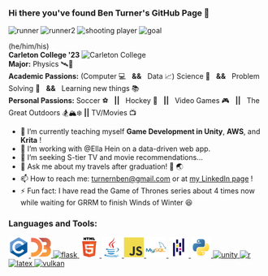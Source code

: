 ### Hi there you've found Ben Turner's GitHub Page 👋 
<img src="https://github.com/benturnerrocks/benturnerrocks/assets/85888003/99206412-8e85-4ad8-8e1c-10b58120d69c" alt="runner" width="50" loop=infinite/>
<img src="https://github.com/benturnerrocks/benturnerrocks/assets/85888003/d0b9467a-8e4b-4e9c-ae64-c72175e223cf" alt="runner2" width="50" loop=infinite/>
<img src="https://github.com/benturnerrocks/benturnerrocks/assets/85888003/a79c3922-747a-4436-971f-5bd35caea758" alt="shooting player" width="50" loop=infinite/>
<img src="https://github.com/benturnerrocks/benturnerrocks/assets/85888003/cd89ceeb-cbf6-461b-b4d3-bf8b79706619" alt="goal" width="50" loop=infinite/> 


(he/him/his) \
**Carleton College '23** <img src="https://github.com/benturnerrocks/benturnerrocks/assets/85888003/1fe644ff-449b-4e9e-90d0-776f0a9d072c" alt="Carleton College" width="20"/> \
**Major:** Physics 🛰️🔭\
**Academic Passions:** (Computer 💻 &nbsp; **&&** &nbsp; Data 📈) Science 🚀 &nbsp; **&&** &nbsp; Problem Solving 🧮 &nbsp; **&&** &nbsp; Learning new things 📚 \
**Personal Passions:** Soccer ⚽️ &nbsp; **||** &nbsp; Hockey 🏒 &nbsp; **||** &nbsp; Video Games 🎮 &nbsp; **||** &nbsp; The Great Outdoors 🏂🏔️❄️ **||** TV/Movies 📺

- 🌱 I’m currently teaching myself **Game Development in Unity**, **AWS**, and **Krita** !
- 👯 I’m working with @Ella Hein on a data-driven web app.
- 🤔 I’m seeking S-tier TV and movie recommendations...
- 💬 Ask me about my travels after graduation! 🛫 🌏
- 📫 How to reach me: turnernben@gmail.com or at <a href="https://www.linkedin.com/in/ben-turner-4a0329229/"  target="_blank">my LinkedIn page</a> !
- ⚡ Fun fact: I have read the Game of Thrones series about 4 times now while waiting for GRRM to finish Winds of Winter 😆
<h3 align="left">Languages and Tools:</h3>
<p align="left"> <a href="https://www.cprogramming.com/" target="_blank" rel="noreferrer"> <img src="https://raw.githubusercontent.com/devicons/devicon/master/icons/c/c-original.svg" alt="c" width="40" height="40"/> </a> <a href="https://d3js.org/" target="_blank" rel="noreferrer"> <img src="https://raw.githubusercontent.com/devicons/devicon/master/icons/d3js/d3js-original.svg" alt="d3js" width="40" height="40"/> </a> <a href="https://flask.palletsprojects.com/" target="_blank" rel="noreferrer"> <img src="https://www.vectorlogo.zone/logos/pocoo_flask/pocoo_flask-icon.svg" alt="flask" width="40" height="40"/> </a> <a href="https://www.w3.org/html/" target="_blank" rel="noreferrer"> <img src="https://raw.githubusercontent.com/devicons/devicon/master/icons/html5/html5-original-wordmark.svg" alt="html5" width="40" height="40"/> </a> <a href="https://www.java.com" target="_blank" rel="noreferrer"> <img src="https://raw.githubusercontent.com/devicons/devicon/master/icons/java/java-original.svg" alt="java" width="40" height="40"/> </a> <a href="https://developer.mozilla.org/en-US/docs/Web/JavaScript" target="_blank" rel="noreferrer"> <img src="https://raw.githubusercontent.com/devicons/devicon/master/icons/javascript/javascript-original.svg" alt="javascript" width="40" height="40"/> </a> <a href="https://www.mysql.com/" target="_blank" rel="noreferrer"> <img src="https://raw.githubusercontent.com/devicons/devicon/master/icons/mysql/mysql-original-wordmark.svg" alt="mysql" width="40" height="40"/> </a> <a href="https://pandas.pydata.org/" target="_blank" rel="noreferrer"> <img src="https://raw.githubusercontent.com/devicons/devicon/2ae2a900d2f041da66e950e4d48052658d850630/icons/pandas/pandas-original.svg" alt="pandas" width="40" height="40"/> </a> <a href="https://www.python.org" target="_blank" rel="noreferrer"> <img src="https://raw.githubusercontent.com/devicons/devicon/master/icons/python/python-original.svg" alt="python" width="40" height="40"/> </a> <a href="https://unity.com/" target="_blank" rel="noreferrer"> <img src="https://www.vectorlogo.zone/logos/unity3d/unity3d-icon.svg" alt="unity" width="40" height="40"/> </a> <a href="https://www.r-project.org/" target="_blank" rel="noreferrer"> <img src="https://github.com/benturnerrocks/benturnerrocks/assets/85888003/daff364f-eead-47ab-bf4f-fc29906aa786" alt="r" width="40" height="40"/> </a> <a href="https://www.latex-project.org/" target="_blank" rel="noreferrer"> <img src="https://github.com/benturnerrocks/benturnerrocks/assets/85888003/285930fd-6f2a-4e17-bf73-773a44d9a780" alt="latex" width="40" height="40"/> </a> <a href="https://www.vulkan.org/" target="_blank" rel="noreferrer"> <img src="https://github.com/benturnerrocks/benturnerrocks/assets/85888003/8b549401-cc22-4170-a3e1-756e69fc2053" alt="vulkan" width="40" height="40"/> </a></p>
